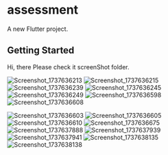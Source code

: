# assessment

A new Flutter project.

## Getting Started

<!-- This project is a starting point for a Flutter application.

A few resources to get you started if this is your first Flutter project:

- [Lab: Write your first Flutter app](https://docs.flutter.dev/get-started/codelab)
- [Cookbook: Useful Flutter samples](https://docs.flutter.dev/cookbook)

For help getting started with Flutter development, view the
[online documentation](https://docs.flutter.dev/), which offers tutorials,
samples, guidance on mobile development, and a full API reference. -->



Hi, there 
Please check it screenShot folder.



![Screenshot_1737636213](https://github.com/user-attachments/assets/a7fcc35b-909b-4a12-8b92-663bb4b049a6)
![Screenshot_1737636215](https://github.com/user-attachments/assets/ef9832d9-f0be-431a-824b-2f9a4d3aff1f)
![Screenshot_1737636239](https://github.com/user-attachments/assets/a3c6e95f-d5cb-4859-bd00-d1ca440d6572)
![Screenshot_1737636245](https://github.com/user-attachments/assets/7479b1ec-5ed5-4c53-857d-8e27e7165958)
![Screenshot_1737636249](https://github.com/user-attachments/assets/c62c5180-ab30-4431-83e9-acc88adc76ee)
![Screenshot_1737636598](https://github.com/user-attachments/assets/d4201ccb-f88e-428f-bdcf-61527a91ceae)![Screenshot_1737636608](https://github.com/user-attachments/assets/ab403c58-3905-433b-a61d-b80231830e69)

![Screenshot_1737636603](https://github.com/user-attachments/assets/38134c66-70d9-4be7-93ad-8e5b2476e43e)
![Screenshot_1737636605](https://github.com/user-attachments/assets/0b99068a-0df4-4e1f-8b85-37150df85efb)
![Screenshot_1737636610](https://github.com/user-attachments/assets/5ada3b5b-b6a2-4ee6-b87d-e36409a78d23)
![Screenshot_1737636675](https://github.com/user-attachments/assets/3687a3e6-4321-4a22-b500-d03fe2ba1014)
![Screenshot_1737637888](https://github.com/user-attachments/assets/5cc86914-3b68-47e6-924e-c4b2ef032baa)
![Screenshot_1737637939](https://github.com/user-attachments/assets/7566a05e-2eec-498e-a861-9af5da896c6e)
![Screenshot_1737637941](https://github.com/user-attachments/assets/1a90251e-d2a2-4473-a7da-b7fc0cb5a380)
![Screenshot_1737638135](https://github.com/user-attachments/assets/e6938f95-ee5b-4a0c-a5ab-5c5b9279061f)
![Screenshot_1737638138](https://github.com/user-attachments/assets/240edcb0-db98-4e65-a31c-4ae6f8ac835d)
